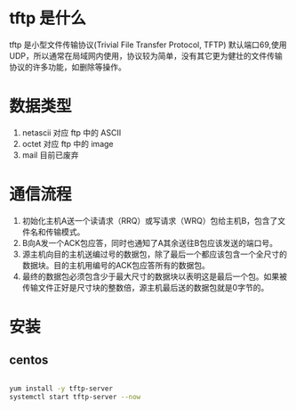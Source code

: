 # tftp 是什么
tftp 是小型文件传输协议(Trivial File Transfer Protocol, TFTP) 默认端口69,使用UDP，所以通常在局域网内使用，协议较为简单，没有其它更为健壮的文件传输协议的许多功能，如删除等操作。 


# 数据类型
1. netascii 对应 ftp 中的 ASCII
2. octet 对应 ftp 中的 image
3. mail 目前已废弃

# 通信流程
1. 初始化主机A送一个读请求（RRQ）或写请求（WRQ）包给主机B，包含了文件名和传输模式。
2. B向A发一个ACK包应答，同时也通知了A其余送往B包应该发送的端口号。 
3. 源主机向目的主机送编过号的数据包，除了最后一个都应该包含一个全尺寸的数据块。目的主机用编号的ACK包应答所有的数据包。 
4. 最终的数据包必须包含少于最大尺寸的数据块以表明这是最后一个包。如果被传输文件正好是尺寸块的整数倍，源主机最后送的数据包就是0字节的。 


# 安装 
## centos
```bash

yum install -y tftp-server
systemctl start tftp-server --now
```
